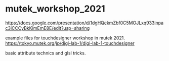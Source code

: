 # mutek_workshop_2021
https://docs.google.com/presentation/d/1dgHQekmZbf0C5MOJLxq933inpac3iCCCyBkKimEmE8E/edit?usp=sharing

example files for touchdesigner workshop in mutek 2021.
https://tokyo.mutek.org/jp/digi-lab-1/digi-lab-1-touchdesigner

basic attribute technics and glsl tricks.

